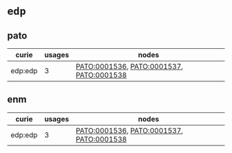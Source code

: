 # `edp`

## pato

| curie   |   usages | nodes                                                                                                                                                         |
|---------|----------|---------------------------------------------------------------------------------------------------------------------------------------------------------------|
| edp:edp |        3 | [PATO:0001536](https://bioregistry.io/PATO:0001536), [PATO:0001537](https://bioregistry.io/PATO:0001537), [PATO:0001538](https://bioregistry.io/PATO:0001538) |

## enm

| curie   |   usages | nodes                                                                                                                                                         |
|---------|----------|---------------------------------------------------------------------------------------------------------------------------------------------------------------|
| edp:edp |        3 | [PATO:0001536](https://bioregistry.io/PATO:0001536), [PATO:0001537](https://bioregistry.io/PATO:0001537), [PATO:0001538](https://bioregistry.io/PATO:0001538) |

